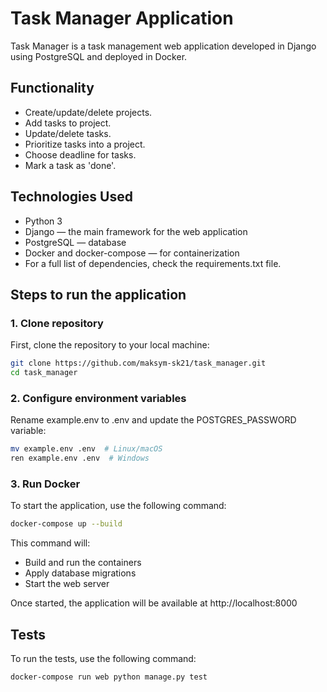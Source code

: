 # Task Manager Application

Task Manager is a task management web application developed in Django using PostgreSQL and deployed in Docker.

## Functionality
- Create/update/delete projects.
- Add tasks to project.
- Update/delete tasks.
- Prioritize tasks into a project.
- Choose deadline for tasks.
- Mark a task as 'done'.

## Technologies Used
- Python 3
- Django — the main framework for the web application
- PostgreSQL — database
- Docker and docker-compose — for containerization
- For a full list of dependencies, check the requirements.txt file.

## Steps to run the application

### 1. Clone repository

First, clone the repository to your local machine:

```bash
git clone https://github.com/maksym-sk21/task_manager.git
cd task_manager
```

### 2. Configure environment variables

Rename example.env to .env and update the POSTGRES_PASSWORD variable:

```bash
mv example.env .env  # Linux/macOS
ren example.env .env  # Windows
```

### 3. Run Docker

To start the application, use the following command:

```bash
docker-compose up --build
```

This command will:
- Build and run the containers
- Apply database migrations
- Start the web server

Once started, the application will be available at http://localhost:8000

## Tests

To run the tests, use the following command:

```bash
docker-compose run web python manage.py test
```
